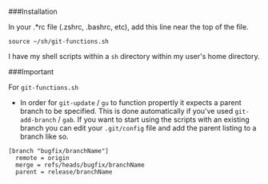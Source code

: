 ###Installation

In your .*rc file (.zshrc, .bashrc, etc), add this line near the top of the file.

```
source ~/sh/git-functions.sh
```

I have my shell scripts within a `sh` directory within my user's home directory.

###Important

For `git-functions.sh`

* In order for `git-update` / `gu` to function propertly it expects a parent
branch to be specified. This is done automatically if you've used
`git-add-branch` / `gab`. If you want to start using the scripts with an existing
branch you can edit your `.git/config` file and add the parent listing to a branch
like so.

```
[branch "bugfix/branchName"]
  remote = origin
  merge = refs/heads/bugfix/branchName
  parent = release/branchName
```